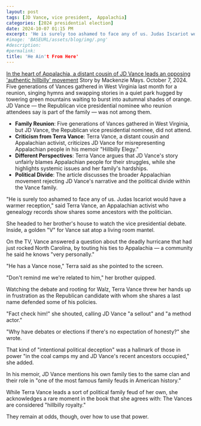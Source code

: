 ```yaml
---
layout: post
tags: [JD Vance, vice president,  Appalachia]
categories: [2024 presidential election]
date: 2024-10-07 01:15 PM
excerpt: 'He is surely too ashamed to face any of us. Judas Iscariot would have a warmer reception'
#image: 'BASEURL/assets/blog/img/.png'
#description:
#permalink:
title: 'He Ain't From Here'
---
```



[In the heart of Appalachia, a distant cousin of JD Vance leads an opposing 'authentic hillbilly' movement](https://www.latimes.com/politics/story/2024-10-07/in-the-heart-of-appalachia-a-distant-cousin-of-jd-vance-leads-an-opposing-authentic-hillbilly-movement)
Story by Mackenzie Mays. October 7, 2024.
Five generations of Vances gathered in West Virginia last month for a reunion, singing hymns and swapping stories in a quiet park hugged by towering green mountains waiting to burst into autumnal shades of orange.
JD Vance — the Republican vice presidential nominee who reunion attendees say is part of the family — was not among them.

- **Family Reunion**: Five generations of Vances gathered in West Virginia, but JD Vance, the Republican vice presidential nominee, did not attend.
- **Criticism from Terra Vance**: Terra Vance, a distant cousin and Appalachian activist, criticizes JD Vance for misrepresenting Appalachian people in his memoir "Hillbilly Elegy."
- **Different Perspectives**: Terra Vance argues that JD Vance's story unfairly blames Appalachian people for their struggles, while she highlights systemic issues and her family's hardships.
- **Political Divide**: The article discusses the broader Appalachian movement rejecting JD Vance's narrative and the political divide within the Vance family.


"He is surely too ashamed to face any of us. Judas Iscariot would have a warmer reception," said Terra Vance, an Appalachian activist who genealogy records show shares some ancestors with the politician.

She headed to her brother's house to watch the vice presidential debate. Inside, a golden "V" for Vance sat atop a living room mantel.

On the TV, Vance answered a question about the deadly hurricane that had just rocked North Carolina, by touting his ties to Appalachia — a community he said he knows "very personally."

"He has a Vance nose," Terra said as she pointed to the screen.

"Don't remind me we're related to him," her brother quipped.

Watching the debate and rooting for Walz, Terra Vance threw her hands up in frustration as the Republican candidate with whom she shares a last name defended some of his policies.

"Fact check him!" she shouted, calling JD Vance "a sellout" and "a method actor."

"Why have debates or elections if there's no expectation of honesty?" she wrote.

That kind of "intentional political deception" was a hallmark of those in power "in the coal camps my and JD Vance's recent ancestors occupied," she added.

In his memoir, JD Vance mentions his own family ties to the same clan and their role in "one of the most famous family feuds in American history.”

While Terra Vance leads a sort of political family feud of her own, she acknowledges a rare moment in the book that she agrees with: The Vances are considered "hillbilly royalty."

They remain at odds, though, over how to use that power.


